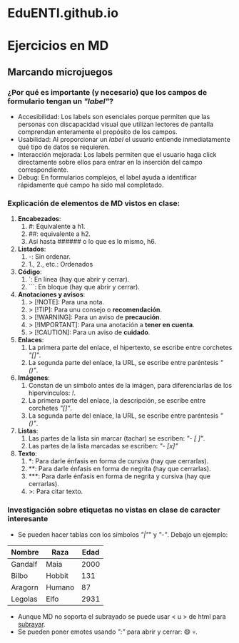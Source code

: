 # EduENTI.github.io

# Ejercicios en MD

## Marcando microjuegos

### ¿Por qué es importante (y necesario) que los campos de formulario tengan un *"label"*?

- Accesibilidad: Los labels son esenciales porque permiten que las personas con discapacidad visual que utilizan lectores de pantalla comprendan enteramente el propósito de los campos.
- Usabilidad: Al proporcionar un *label* el usuario entiende inmediatamente qué tipo de datos se requieren.
- Interacción mejorada: Los labels permiten que el usuario haga click directamente sobre ellos para entrar en la inserción del campo correspondiente.
- Debug: En formularios complejos, el label ayuda a identificar rápidamente qué campo ha sido mal completado.

### Explicación de elementos de MD vistos en clase:
1. **Encabezados**: 
    1. #: Equivalente a h1.
    2. ##: equivalente a h2.
    3. Así hasta ###### o lo que es lo mismo, h6.
2. **Listados**:
    1. -: Sin ordenar.
    2. 1., 2., etc.: Ordenados
3. **Código**:
    1. \`: En línea (hay que abrir y cerrar).
    2. \`\`\`: En bloque (hay que abrir y cerrar).
4. **Anotaciones y avisos**:
    1. \> [!NOTE]: Para una nota.
    2. \> [!TIP]: Para unu consejo o **recomendación**.
    3. \> [!WARNING]: Para un aviso de **precaución**.
    4. \> [!IMPORTANT]: Para una anotación a **tener en cuenta**.
    5. \> [!CAUTION]: Para un aviso de **cuidado**.
5. **Enlaces**:
    1. La primera parte del enlace, el hipertexto, se escribe entre corchetes *"[]"*.
    2. La segunda parte del enlace, la URL, se escribe entre paréntesis *"()"*.
6. **Imágenes**:
    1. Constan de un símbolo antes de la imágen, para diferenciarlas de los hipervínculos: *!*.
    2. La primera parte del enlace, la descripción, se escribe entre corchetes *"[]"*.
    3. La segunda parte del enlace, la URL, se escribe entre paréntesis *"()"*.
7. **Listas**:
    1. Las partes de la lista sin marcar (tachar) se escriben: *"- [ ]"*.
    2. Las partes de la lista marcadas se escriben: *"- [x]"*
8. **Texto**:
    1. *: Para darle énfasis en forma de cursiva (hay que cerrarlas).
    2. **: Para darle énfasis en forma de negrita (hay que cerrarlas).
    3. ***: Para darle énfasis en forma de negrita y cursiva (hay que cerrarlas).
    4. \>: Para citar texto.


### Investigación sobre etiquetas no vistas en clase de caracter **interesante**
- Se pueden hacer tablas con los símbolos *"|"*" y *"-"*. Debajo un ejemplo:

| Nombre  | Raza    | Edad |
|---------|---------|------|
| Gandalf | Maia    | 2000 |
| Bilbo   | Hobbit  | 131  |
| Aragorn | Humano  | 87   |
| Legolas | Elfo    | 2931 |


-  Aunque MD no soporta el subrayado se puede usar < u > de html para <u>subrayar</u>.
- Se pueden poner emotes usando *":"* para abrir y cerrar: :smile: :skull:.